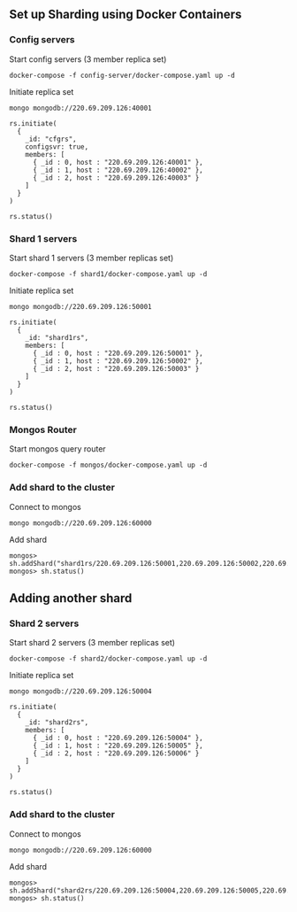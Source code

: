 ## Set up Sharding using Docker Containers

### Config servers
Start config servers (3 member replica set)
```
docker-compose -f config-server/docker-compose.yaml up -d
```
Initiate replica set
```
mongo mongodb://220.69.209.126:40001
```
```
rs.initiate(
  {
    _id: "cfgrs",
    configsvr: true,
    members: [
      { _id : 0, host : "220.69.209.126:40001" },
      { _id : 1, host : "220.69.209.126:40002" },
      { _id : 2, host : "220.69.209.126:40003" }
    ]
  }
)

rs.status()
```

### Shard 1 servers
Start shard 1 servers (3 member replicas set)
```
docker-compose -f shard1/docker-compose.yaml up -d
```
Initiate replica set
```
mongo mongodb://220.69.209.126:50001
```
```
rs.initiate(
  {
    _id: "shard1rs",
    members: [
      { _id : 0, host : "220.69.209.126:50001" },
      { _id : 1, host : "220.69.209.126:50002" },
      { _id : 2, host : "220.69.209.126:50003" }
    ]
  }
)

rs.status()
```

### Mongos Router
Start mongos query router
```
docker-compose -f mongos/docker-compose.yaml up -d
```

### Add shard to the cluster
Connect to mongos
```
mongo mongodb://220.69.209.126:60000
```
Add shard
```
mongos> sh.addShard("shard1rs/220.69.209.126:50001,220.69.209.126:50002,220.69.209.126:50003")
mongos> sh.status()
```
## Adding another shard
### Shard 2 servers
Start shard 2 servers (3 member replicas set)
```
docker-compose -f shard2/docker-compose.yaml up -d
```
Initiate replica set
```
mongo mongodb://220.69.209.126:50004
```
```
rs.initiate(
  {
    _id: "shard2rs",
    members: [
      { _id : 0, host : "220.69.209.126:50004" },
      { _id : 1, host : "220.69.209.126:50005" },
      { _id : 2, host : "220.69.209.126:50006" }
    ]
  }
)

rs.status()
```
### Add shard to the cluster
Connect to mongos
```
mongo mongodb://220.69.209.126:60000
```
Add shard
```
mongos> sh.addShard("shard2rs/220.69.209.126:50004,220.69.209.126:50005,220.69.209.126:50006")
mongos> sh.status()
```
